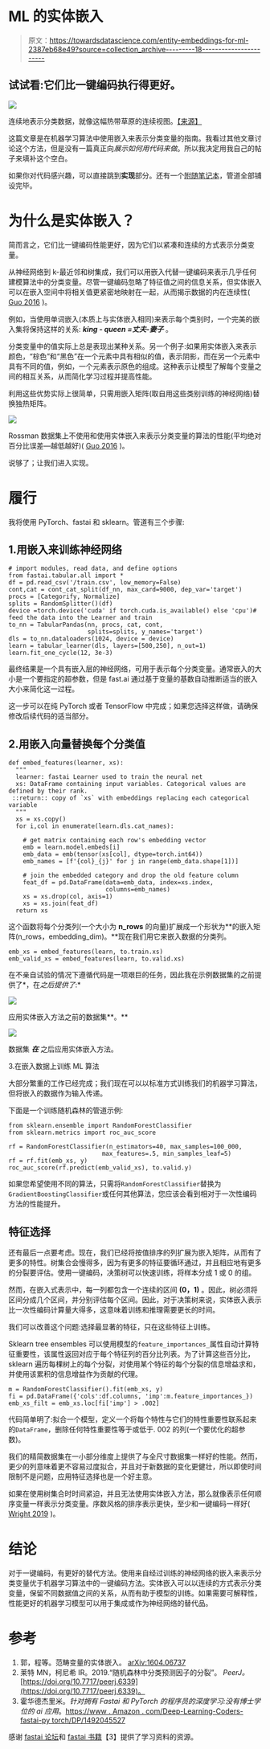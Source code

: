 # ML 的实体嵌入

> 原文：<https://towardsdatascience.com/entity-embeddings-for-ml-2387eb68e49?source=collection_archive---------18----------------------->

## 试试看:它们比一键编码执行得更好。

![](img/1705af39ed70ad3b7ab8969d196996c7.png)

连续地表示分类数据，就像这幅热带草原的连续视图。[【来源】](https://www.pexels.com/photo/panoramic-photography-of-trees-and-lake-358482/)

这篇文章是在机器学习算法中使用嵌入来表示分类变量的指南。我看过其他文章讨论这个方法，但是没有一篇真正向*展示如何用代码来做*。所以我决定用我自己的帖子来填补这个空白。

如果你对代码感兴趣，可以直接跳到**实现**部分。还有一个[附随笔记本](https://github.com/adam-mehdi/EntityEmbeddingsTutorial/blob/main/EntityEmbeddings.ipynb)，管道全部铺设完毕。

# 为什么是实体嵌入？

简而言之，它们比一键编码性能更好，因为它们以紧凑和连续的方式表示分类变量。

从神经网络到 k-最近邻和树集成，我们可以用嵌入代替一键编码来表示几乎任何建模算法中的分类变量。尽管一键编码忽略了特征值之间的信息关系，但实体嵌入可以在嵌入空间中将相关值更紧密地映射在一起，从而揭示数据的内在连续性( [Guo 2016](https://arxiv.org/pdf/1604.06737.pdf) )。

例如，当使用单词嵌入(本质上与实体嵌入相同)来表示每个类别时，一个完美的嵌入集将保持这样的关系: ***king - queen =丈夫-妻子*** 。

分类变量中的值实际上总是表现出某种关系。另一个例子:如果用实体嵌入来表示颜色，“棕色”和“黑色”在一个元素中具有相似的值，表示阴影，而在另一个元素中具有不同的值，例如，一个元素表示原色的组成。这种表示让模型了解每个变量之间的相互关系，从而简化学习过程并提高性能。

利用这些优势实际上很简单，只需用嵌入矩阵(取自用这些类别训练的神经网络)替换独热矩阵。

![](img/ed431f5d73cb71961be5b7bbe088ad23.png)

Rossman 数据集上不使用和使用实体嵌入来表示分类变量的算法的性能(平均绝对百分比误差—越低越好)( [Guo 2016](https://arxiv.org/pdf/1604.06737.pdf) )。

说够了；让我们进入实现。

# 履行

我将使用 PyTorch、fastai 和 sklearn。管道有三个步骤:

## 1.用嵌入来训练神经网络

```
# import modules, read data, and define options
from fastai.tabular.all import *
df = pd.read_csv('/train.csv', low_memory=False)
cont,cat = cont_cat_split(df_nn, max_card=9000, dep_var='target')
procs = [Categorify, Normalize]
splits = RandomSplitter()(df)
device =torch.device('cuda' if torch.cuda.is_available() else 'cpu')# feed the data into the Learner and train
to_nn = TabularPandas(nn, procs, cat, cont,
                      splits=splits, y_names='target')
dls = to_nn.dataloaders(1024, device = device)
learn = tabular_learner(dls, layers=[500,250], n_out=1)
learn.fit_one_cycle(12, 3e-3)
```

最终结果是一个具有嵌入层的神经网络，可用于表示每个分类变量。通常嵌入的大小是一个要指定的超参数，但是 fast.ai 通过基于变量的基数自动推断适当的嵌入大小来简化这一过程。

这一步可以在纯 PyTorch 或者 TensorFlow 中完成；如果您选择这样做，请确保修改后续代码的适当部分。

## 2.用嵌入向量替换每个分类值

```
def embed_features(learner, xs):
  """
  learner: fastai Learner used to train the neural net
  xs: DataFrame containing input variables. Categorical values are defined by their rank. 
 ::return:: copy of `xs` with embeddings replacing each categorical variable
  """
  xs = xs.copy()
  for i,col in enumerate(learn.dls.cat_names):

    # get matrix containing each row's embedding vector
    emb = learn.model.embeds[i]
    emb_data = emb(tensor(xs[col], dtype=torch.int64))
    emb_names = [f'{col}_{j}' for j in range(emb_data.shape[1])]

    # join the embedded category and drop the old feature column
    feat_df = pd.DataFrame(data=emb_data, index=xs.index,               
                           columns=emb_names)
    xs = xs.drop(col, axis=1)
    xs = xs.join(feat_df)
  return xs
```

这个函数将每个分类列(一个大小为 **n_rows** 的向量)扩展成一个形状为**的嵌入矩阵(n_rows，embedding_dim)。**现在我们用它来嵌入数据的分类列。

```
emb_xs = embed_features(learn, to.train.xs)
emb_valid_xs = embed_features(learn, to.valid.xs)
```

在不亲自试验的情况下遵循代码是一项艰巨的任务，因此我在示例数据集的之前提供了*，在*之后提供了*:*

![](img/5cf1fbc934a1ec4f315844f90435ed11.png)

应用实体嵌入方法之前的数据集**。**

![](img/d389945d50cec079b4edf7892a8ecb4e.png)

数据集 ***在*** 之后应用实体嵌入方法。

3.在嵌入数据上训练 ML 算法

大部分繁重的工作已经完成；我们现在可以以标准方式训练我们的机器学习算法，但将嵌入的数据作为输入传递。

下面是一个训练随机森林的管道示例:

```
from sklearn.ensemble import RandomForestClassifier
from sklearn.metrics import roc_auc_score

rf = RandomForestClassifier(n_estimators=40, max_samples=100_000,      
                          max_features=.5, min_samples_leaf=5)
rf = rf.fit(emb_xs, y)
roc_auc_score(rf.predict(emb_valid_xs), to.valid.y)
```

如果您希望使用不同的算法，只需将`RandomForestClassifier`替换为`GradientBoostingClassifier`或任何其他算法，您应该会看到相对于一次性编码方法的性能提升。

## 特征选择

还有最后一点要考虑。现在，我们已经将按值排序的列扩展为嵌入矩阵，从而有了更多的特性。树集合会慢得多，因为有更多的特征要循环通过，并且相应地有更多的分裂要评估。使用一键编码，决策树可以快速训练，将样本分成 1 或 0 的组。

然而，在嵌入式表示中，每一列都包含一个连续的区间 **(0，1)** 。因此，树必须将区间分成几个区间，并分别评估每个区间。因此，对于决策树来说，实体嵌入表示比一次性编码计算量大得多，这意味着训练和推理需要更长的时间。

我们可以改善这个问题:选择最显著的特征，只在这些特征上训练。

Sklearn tree ensembles 可以使用模型的`feature_importances_`属性自动计算特征重要性，该属性返回对应于每个特征列的百分比列表。为了计算这些百分比，sklearn 遍历每棵树上的每个分裂，对使用某个特征的每个分裂的信息增益求和，并使用该累积的信息增益作为贡献的代理。

```
m = RandomForestClassifier().fit(emb_xs, y)
fi = pd.DataFrame({'cols':df.columns, 'imp':m.feature_importances_})
emb_xs_filt = emb_xs.loc[fi['imp'] > .002]
```

代码简单明了:拟合一个模型，定义一个将每个特性与它们的特性重要性联系起来的`DataFrame`，删除任何特性重要性等于或低于. 002 的列(一个要优化的超参数)。

我们的精简数据集在一小部分维度上提供了与全尺寸数据集一样好的性能。然而，更少的列意味着更不容易过度拟合，并且对于新数据的变化更健壮，所以即使时间限制不是问题，应用特征选择也是一个好主意。

如果在使用树集合时时间紧迫，并且无法使用实体嵌入方法，那么就像表示任何顺序变量一样表示分类变量。序数风格的排序表示更快，至少和一键编码一样好( [Wright 2019](https://peerj.com/articles/6339/) )。

# 结论

对于一键编码，有更好的替代方法。使用来自经过训练的神经网络的嵌入来表示分类变量优于机器学习算法中的一键编码方法。实体嵌入可以以连续的方式表示分类变量，保留不同数据值之间的关系，从而有助于模型的训练。如果需要可解释性，性能更好的机器学习模型可以用于集成或作为神经网络的替代品。

# 参考

1.  郭，程等。范畴变量的实体嵌入。 [arXiv:1604.06737](https://arxiv.org/abs/1604.06737)
2.  莱特 MN，柯尼希 IR。2019.“随机森林中分类预测因子的分裂”。 *PeerJ。*[https://doi.org/10.7717/peerj.6339](https://doi.org/10.7717/peerj.6339)。
3.  霍华德杰里米。*针对拥有 Fastai 和 PyTorch 的程序员的深度学习:没有博士学位的 ai 应用*。[https://www . Amazon . com/Deep-Learning-Coders-fastai-py torch/DP/1492045527](https://www.amazon.com/Deep-Learning-Coders-fastai-PyTorch/dp/1492045527)

感谢 [fastai 论坛](https://forums.fast.ai/)和 [fastai 书籍](https://www.amazon.com/Deep-Learning-Coders-fastai-PyTorch/dp/1492045527)【3】提供了学习资料的资源。